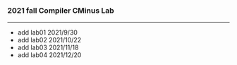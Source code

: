 ### 2021 fall Compiler CMinus Lab

---

* add lab01 2021/9/30
* add lab02 2021/10/22
* add lab03 2021/11/18
* add lab04 2021/12/20
